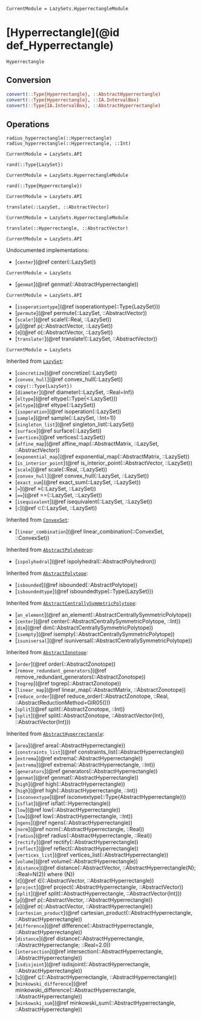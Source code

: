 ```@meta
CurrentModule = LazySets.HyperrectangleModule
```

# [Hyperrectangle](@id def_Hyperrectangle)

```@docs
Hyperrectangle
```

## Conversion

```julia
convert(::Type{Hyperrectangle}, ::AbstractHyperrectangle)
convert(::Type{Hyperrectangle}, ::IA.IntervalBox)
convert(::Type{IA.IntervalBox}, ::AbstractHyperrectangle)
```

## Operations

```@docs
radius_hyperrectangle(::Hyperrectangle)
radius_hyperrectangle(::Hyperrectangle, ::Int)
```
```@meta
CurrentModule = LazySets.API
```
```@docs; canonical=false
rand(::Type{LazySet})
```
```@meta
CurrentModule = LazySets.HyperrectangleModule
```
```@docs
rand(::Type{Hyperrectangle})
```
```@meta
CurrentModule = LazySets.API
```
```@docs; canonical=false
translate(::LazySet, ::AbstractVector)
```
```@meta
CurrentModule = LazySets.HyperrectangleModule
```
```@docs
translate(::Hyperrectangle, ::AbstractVector)
```

```@meta
CurrentModule = LazySets.API
```

Undocumented implementations:

* [`center`](@ref center(::LazySet))
```@meta
CurrentModule = LazySets
```
* [`genmat`](@ref genmat(::AbstractHyperrectangle))
```@meta
CurrentModule = LazySets.API
```
* [`isoperationtype`](@ref isoperationtype(::Type{LazySet}))
* [`permute`](@ref permute(::LazySet, ::AbstractVector))
* [`scale!`](@ref scale!(::Real, ::LazySet))
* [`ρ`](@ref ρ(::AbstractVector, ::LazySet))
* [`σ`](@ref σ(::AbstractVector, ::LazySet))
* [`translate!`](@ref translate!(::LazySet, ::AbstractVector))

```@meta
CurrentModule = LazySets
```

Inherited from [`LazySet`](@ref):
* [`concretize`](@ref concretize(::LazySet))
* [`convex_hull`](@ref convex_hull(::LazySet))
* `copy(::Type{LazySet})`
* [`diameter`](@ref diameter(::LazySet, ::Real=Inf))
* [`eltype`](@ref eltype(::Type{<:LazySet}))
* [`eltype`](@ref eltype(::LazySet))
* [`isoperation`](@ref isoperation(::LazySet))
* [`sample`](@ref sample(::LazySet, ::Int=1))
* [`singleton_list`](@ref singleton_list(::LazySet))
* [`surface`](@ref surface(::LazySet))
* [`vertices`](@ref vertices(::LazySet))
* [`affine_map`](@ref affine_map(::AbstractMatrix, ::LazySet, ::AbstractVector))
* [`exponential_map`](@ref exponential_map(::AbstractMatrix, ::LazySet))
* [`is_interior_point`](@ref is_interior_point(::AbstractVector, ::LazySet))
* [`scale`](@ref scale(::Real, ::LazySet))
* [`convex_hull`](@ref convex_hull(::LazySet, ::LazySet))
* [`exact_sum`](@ref exact_sum(::LazySet, ::LazySet))
* [`≈`](@ref ≈(::LazySet, ::LazySet))
* [`==`](@ref ==(::LazySet, ::LazySet))
* [`isequivalent`](@ref isequivalent(::LazySet, ::LazySet))
* [`⊂`](@ref ⊂(::LazySet, ::LazySet))

Inherited from [`ConvexSet`](@ref):
* [`linear_combination`](@ref linear_combination(::ConvexSet, ::ConvexSet))

Inherited from [`AbstractPolyhedron`](@ref):
* [`ispolyhedral`](@ref ispolyhedral(::AbstractPolyhedron))

Inherited from [`AbstractPolytope`](@ref):
* [`isbounded`](@ref isbounded(::AbstractPolytope))
* [`isboundedtype`](@ref isboundedtype(::Type{LazySet}))

Inherited from [`AbstractCentrallySymmetricPolytope`](@ref):
* [`an_element`](@ref an_element(::AbstractCentrallySymmetricPolytope))
* [`center`](@ref center(::AbstractCentrallySymmetricPolytope, ::Int))
* [`dim`](@ref dim(::AbstractCentrallySymmetricPolytope))
* [`isempty`](@ref isempty(::AbstractCentrallySymmetricPolytope))
* [`isuniversal`](@ref isuniversal(::AbstractCentrallySymmetricPolytope))

Inherited from [`AbstractZonotope`](@ref):
* [`order`](@ref order(::AbstractZonotope))
* [`remove_redundant_generators`](@ref remove_redundant_generators(::AbstractZonotope))
* [`togrep`](@ref togrep(::AbstractZonotope))
* [`linear_map`](@ref linear_map(::AbstractMatrix, ::AbstractZonotope))
* [`reduce_order`](@ref reduce_order(::AbstractZonotope, ::Real, ::AbstractReductionMethod=GIR05()))
* [`split`](@ref split(::AbstractZonotope, ::Int))
* [`split`](@ref split(::AbstractZonotope, ::AbstractVector{Int}, ::AbstractVector{Int}))

Inherited from [`AbstractHyperrectangle`](@ref):
* [`area`](@ref area(::AbstractHyperrectangle))
* [`constraints_list`](@ref constraints_list(::AbstractHyperrectangle))
* [`extrema`](@ref extrema(::AbstractHyperrectangle))
* [`extrema`](@ref extrema(::AbstractHyperrectangle, ::Int))
* [`generators`](@ref generators(::AbstractHyperrectangle))
* [`genmat`](@ref genmat(::AbstractHyperrectangle))
* [`high`](@ref high(::AbstractHyperrectangle))
* [`high`](@ref high(::AbstractHyperrectangle, ::Int))
* [`isconvextype`](@ref isconvextype(::Type{AbstractHyperrectangle}))
* [`isflat`](@ref isflat(::Hyperrectangle))
* [`low`](@ref low(::AbstractHyperrectangle))
* [`low`](@ref low(::AbstractHyperrectangle, ::Int))
* [`ngens`](@ref ngens(::AbstractHyperrectangle))
* [`norm`](@ref norm(::AbstractHyperrectangle, ::Real))
* [`radius`](@ref radius(::AbstractHyperrectangle, ::Real))
* [`rectify`](@ref rectify(::AbstractHyperrectangle))
* [`reflect`](@ref reflect(::AbstractHyperrectangle))
* [`vertices_list`](@ref vertices_list(::AbstractHyperrectangle))
* [`volume`](@ref volume(::AbstractHyperrectangle))
* [`distance`](@ref distance(::AbstractVector, ::AbstractHyperrectangle{N}; ::Real=N(2)) where {N})
* [`∈`](@ref ∈(::AbstractVector, ::AbstractHyperrectangle))
* [`project`](@ref project(::AbstractHyperrectangle, ::AbstractVector))
* [`split`](@ref split(::AbstractHyperrectangle, ::AbstractVector{Int}))
* [`ρ`](@ref ρ(::AbstractVector, ::AbstractHyperrectangle))
* [`σ`](@ref σ(::AbstractVector, ::AbstractHyperrectangle))
* [`cartesian_product`](@ref cartesian_product(::AbstractHyperrectangle, ::AbstractHyperrectangle))
* [`difference`](@ref difference(::AbstractHyperrectangle, ::AbstractHyperrectangle))
* [`distance`](@ref distance(::AbstractHyperrectangle, ::AbstractHyperrectangle; ::Real=2.0))
* [`intersection`](@ref intersection(::AbstractHyperrectangle, ::AbstractHyperrectangle))
* [`isdisjoint`](@ref isdisjoint(::AbstractHyperrectangle, ::AbstractHyperrectangle))
* [`⊆`](@ref ⊆(::AbstractHyperrectangle, ::AbstractHyperrectangle))
* [`minkowski_difference`](@ref minkowski_difference(::AbstractHyperrectangle, ::AbstractHyperrectangle))
* [`minkowski_sum`](@ref minkowski_sum(::AbstractHyperrectangle, ::AbstractHyperrectangle))
